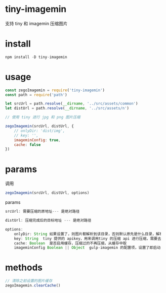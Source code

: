 # tiny-imagemin
支持 tiny 和 imagemin 压缩图片

# install

```javascript
npm install -D tiny-imagemin
```

# usage

```javascript
const zegoImagemin = require('tiny-imagemin')
const path = require('path')

let srcUrl = path.resolve(__dirname, '../src/assets/common')
let distUrl = path.resolve(__dirname, '../src/assets/n')

// 使用 tiny 进行 jpg 和 png 图片压缩

zegoImagemin(srcUrl, distUrl, {
    // onlyDir: 'dist/img',
    // key: '',
    imageminConfig: true,
    cache: false
})
```

# params
调用
```javascript
zegoImagemin(srcUrl, distUrl, options)
```

params
```javascript
srcUrl: 需要压缩的原地址--- 是绝对路径
```

```javascript
distUrl: 压缩完成后的目标地址 --- 是绝对路径
```

```javascript
options:
    onlyDir: String 如果设置了，则图片都解析到该目录，否则默认原先是什么目录，解析完的目录一样
    key: String  tiny 提供的 apikey，用来调用tiny 的压缩 api 进行压缩，需要去官网申请，每月免费 500 次调用 ，超过收费
    cache: Boolean  是否启用缓存，压缩过的不再压缩，从缓存中取
    imageminConfig Boolean || Object  gulp-imagemin 的配置项，设置了即启动 imagemin 压缩，不设置默认启动 tiny 压缩
```


# methods

```javascript
// 清除之前设置的图片缓存
zegoImagemin.clearCache()
```